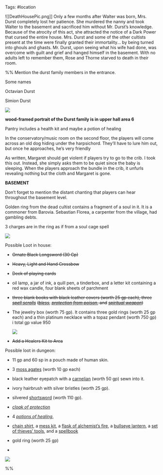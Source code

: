 Tags: #location

![[DeathHousePic.png]]
Only a few months after Walter was born, Mrs. Durst completely lost her patience. She murdered the nanny and took Walter to the basement and sacrificed him without Mr. Durst’s knowledge. Because of the atrocity of this act, she attracted the notice of a Dark Power that cursed the entire house. Mrs. Durst and some of the other cultists present at the time were finally granted their immortality... by being turned into ghouls and ghasts. Mr. Durst, upon seeing what his wife had done, was overcome with guilt and grief and hanged himself in the basement. With no adults left to remember them, Rose and Thorne starved to death in their room.

  
%%
Mention the durst family members in the entrance.

Some names

Octavian Durst

Simion Durst

  

  

![](en-cache://tokenKey%3D%22AuthToken%3AUser%3A236395751%22+5b638b4c-2eaa-8496-77b0-d2ca63e57b42+00523fb293de04f9a4ad973af4ae4fde+https://www.evernote.com/shard/s574/res/eefe7c0f-85ab-d477-9695-7e8240fb941b)

  

  

**wood-framed portrait of the Durst family is in upper hall area 6**

  

  

  

Pantry includes a health kit and maybe a potion of healing

  

  

  

In the conservatory/music room on the second floor, the players will come across an old dog hiding under the harpsichord. They’ll have to lure him out, but once he approaches, he’s very friendly

  

  

  

As written, Margaret should get violent if players try to go to the crib. I took this out. Instead, she simply asks them to be quiet since the baby is sleeping. When the players approach the bundle in the crib, it unfurls revealing nothing but the cloth and Margaret is gone.

  

  

  

**BASEMENT**

Don’t forget to mention the distant chanting that players can hear throughout the basement level.

  

  

  

  

  

Golden ring from the dead cultist contains a fragment of a soul in it. It is a commoner from Barovia. Sebastian Florea, a carpenter from the village, had gambling debts.

3 charges are in the ring as if from a soul cage spell

  

  

![](en-cache://tokenKey%3D%22AuthToken%3AUser%3A236395751%22+5b638b4c-2eaa-8496-77b0-d2ca63e57b42+b4da48499365a8c7e8626e02472f19ae+https://www.evernote.com/shard/s574/res/9d4e036a-8204-4a04-a708-31f283d4ce32)

  

Possible Loot in house:

- ~~Ornate Black Longsword (30 Gp)~~
    
- ~~Heavy, Light and Hand Crossbow~~
    
- ~~Deck of playing cards~~
    
- oil lamp, a jar of ink, a quill pen, a tinderbox, and a letter kit containing a red wax candle, four blank sheets of parchment
    
- ~~three blank books with black leather covers (worth 25 gp each), three~~ _[~~spell scrolls~~](https://www.dndbeyond.com/magic-items/5418-spell-scroll)_ ~~(~~_[~~bless~~](https://www.dndbeyond.com/spells/bless)_~~,~~ _[~~protection from poison~~](https://www.dndbeyond.com/spells/protection-from-poison)_~~, and~~ _[~~spiritual weapon~~](https://www.dndbeyond.com/spells/spiritual-weapon)_~~)~~
    
- The jewelry box (worth 75 gp). It contains three gold rings (worth 25 gp each) and a thin platinum necklace with a topaz pendant (worth 750 gp) i total gp value 950
    
    ![](en-cache://tokenKey%3D%22AuthToken%3AUser%3A236395751%22+5b638b4c-2eaa-8496-77b0-d2ca63e57b42+2e14cfbc75c827b51a74df3002a6a7a4+https://www.evernote.com/shard/s574/res/00e818de-c728-9d9e-a2ec-a366f8d7189e)
- ~~Add a Healers Kit to Area~~
    

Possible loot in dungeon:

- 11 gp and 60 sp in a pouch made of human skin.
    
- 3 [moss agates](https://www.dndbeyond.com/equipment/moss-agate) (worth 10 gp each)
    
- black leather eyepatch with a [carnelian](https://www.dndbeyond.com/equipment/carnelian) (worth 50 gp) sewn into it.
    
- ivory hairbrush with silver bristles (worth 25 gp).
    
- silvered [shortsword](https://www.dndbeyond.com/equipment/shortsword) (worth 110 gp).
    
- _[cloak of protection](https://www.dndbeyond.com/magic-items/4607-cloak-of-protection)_
    
- 4 _[potions of healing](https://www.dndbeyond.com/equipment/potion-of-healing)_,
    
- [chain shirt](https://www.dndbeyond.com/equipment/chain-shirt), a [mess kit](https://www.dndbeyond.com/equipment/mess-kit), a [flask of alchemist’s fire](https://www.dndbeyond.com/equipment/alchemists-fire-flask), a [bullseye lantern](https://www.dndbeyond.com/equipment/lantern-bullseye), a [set of thieves’ tools](https://www.dndbeyond.com/equipment/thieves-tools), and a [spellbook](https://www.dndbeyond.com/equipment/spellbook)
    
- gold ring (worth 25 gp)
    
-   
    

![](en-cache://tokenKey%3D%22AuthToken%3AUser%3A236395751%22+5b638b4c-2eaa-8496-77b0-d2ca63e57b42+e39a5eb564b037941cc841cb3303d934+https://www.evernote.com/shard/s574/res/b7f2a59c-4b36-8d15-2f8f-8635abf85fb9)

%%